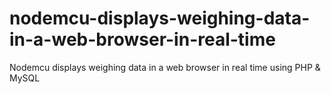 # nodemcu-displays-weighing-data-in-a-web-browser-in-real-time
Nodemcu displays weighing data in a web browser in real time using PHP &amp; MySQL
